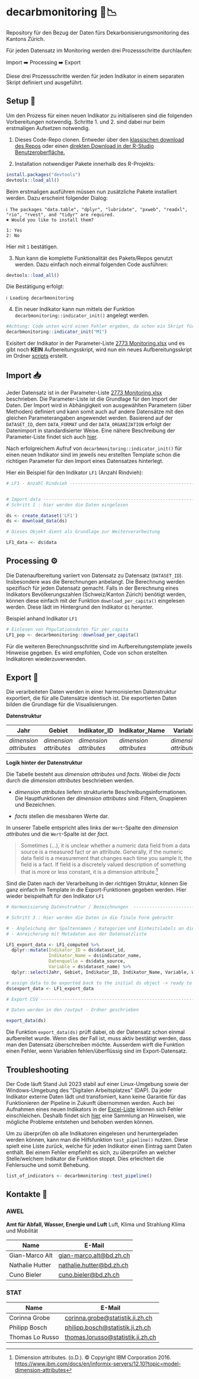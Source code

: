 
# decarbmonitoring 🌳📉

<!-- badges: start -->
<!-- badges: end -->

Repository für den Bezug der Daten fürs Dekarbonisierungsmonitoring des
Kantons Zürich.

Für jeden Datensatz im Monitoring werden drei Prozessschritte
durchlaufen:

Import ➡️ Processing ➡️ Export

Diese drei Prozessschritte werden für jeden Indikator in einem separaten
Skript definiert und ausgeführt.

## Setup 📁

Um den Prozess für einen neuen Indikator zu initialiseren sind die
folgenden Vorbereitungen notwendig. 
Schritte 1. und 2. sind dabei nur beim erstmaligen Aufsetzen notwendig.

1.  Dieses Code-Repo clonen. Entweder über den [klassischen download des
    Repos](https://github.com/statistikZH/decarb_monitoring/archive/refs/heads/main.zip)
    oder einen [direkten Download in der R-Studio
    Benutzeroberfläche.](https://happygitwithr.com/rstudio-git-github.html#clone-the-test-github-repository-to-your-computer-via-rstudio)

2.  Installation notwendiger Pakete innerhalb des R-Projekts:

``` r
install.packages("devtools")
devtools::load_all()
```

Beim erstmaligen ausführen müssen nun zusätzliche Pakete installiert
werden. Dazu erscheint folgender Dialog:

    ℹ The packages "data.table", "dplyr", "lubridate", "pxweb", "readxl", "rio", "rvest", and "tidyr" are required.
    ✖ Would you like to install them?

    1: Yes
    2: No

Hier mit `1` bestätigen.

3.  Nun kann die komplette Funktionalität des Pakets/Repos genutzt
    werden. Dazu einfach noch einmal folgenden Code ausführen:

``` r
devtools::load_all()
```

Die Bestätigung erfolgt:

    ℹ Loading decarbmonitoring

4.  Ein neuer Indikator kann nun mittels der Funktion `decarbmonitoring::indicator_init()` angelegt werden.

``` r
#Achtung: Code unten wird einen Fehler ergeben, da schon ein Skript für den Indikator M1 exisitert.
decarbmonitoring::indicator_init("M1")
```
Exisitert der Indikator in der Parameter-Liste [2773
Monitoring.xlsx](https://github.com/statistikZH/decarb_monitoring/blob/main/2773%20Monitoring.xlsx) und es gibt noch **KEIN** Aufbereitungsskript, wird nun ein neues Aufbereitungsskript im Ordner [scripts](scripts) erstellt.


## Import 📥

Jeder Datensatz ist in der Parameter-Liste [2773
Monitoring.xlsx](https://github.com/statistikZH/decarb_monitoring/blob/main/2773%20Monitoring.xlsx)
beschrieben. Die Parameter-Liste ist die Grundlage für den Import der
Daten. Der Import wird in Abhängigkeit von ausgewählten Parametern (über
Methoden) definiert und kann somit auch auf andere Datensätze mit den
gleichen Parameterangaben angewendet werden. Basierend auf der
`DATASET_ID`, dem `DATA_FORMAT` und der `DATA_ORGANIZATION` erfolgt der
Datenimport in standardisierter Weise. Eine nähere Beschreibung der Parameter-Liste findet sich auch [hier](docu/parameter_list.md).

Nach erfolgreichem Aufruf von `decarbmonitoring::indicator_init()` für einen neuen Indikator sind im jeweils neu erstellten Template schon die richtigen Parameter für den Import 
eines Datensatzes hinterlegt. 

Hier ein Beispiel für den Indikator `LF1` (Anzahl Rindvieh):

``` r
# LF1 - Anzahl Rindvieh ----------------------------------------------------


# Import data -------------------------------------------------------------
# Schritt 1 : hier werden die Daten eingelesen

ds <- create_dataset('LF1')
ds <- download_data(ds)

# Dieses Objekt dient als Grundlage zur Weiterverarbeitung

LF1_data <- ds$data

```


## Processing ⚙️

Die Datenaufbereitung variiert von Datensatz zu Datensatz
(`DATASET_ID`). Insbesondere was die Berechnungen anbelangt. Die
Berechnung werden spezifisch für jeden Datensatz gemacht. Falls in der Berechnung eines Indikators Bevölkerungszahlen (Schweiz/Kanton Zürich) benötigt werden, können diese einfach 
mit der Funktion `download_per_capita()` eingelesen werden. Diese lädt im Hintergrund den Indikator `Q1` herunter.

Beispiel anhand Indikator `LF1`

```r
# Einlesen von Populationsdaten für per_capita
LF1_pop <- decarbmonitoring::download_per_capita()
```

Für die weiteren Berechnungsschritte sind im Aufbereitungstemplate jeweils Hinweise gegeben. Es wird empfohlen, Code von schon erstellten Indikatoren wiederzuverwenden.

## Export 💾

Die verarbeiteten Daten werden in einer harmonisierten Datenstruktur
exportiert, die für alle Datensätze identisch ist. Die exportierten
Daten bilden die Grundlage für die Visualisierungen.



**Datenstruktur**

| Jahr                    | Gebiet                  | Indikator_ID            | Indikator_Name          | Variable                | Datenquelle             | Einheit                 | Wert   |
|-------------------------|-------------------------|-------------------------|-------------------------|-------------------------|-------------------------|-------------------------|--------|
| *dimension attributes* | *dimension attributes* | *dimension attributes* | *dimension attributes* | *dimension attributes* | *dimension attributes* | *dimension attributes* | *fact* |

**Logik hinter der Datenstruktur**

Die Tabelle besteht aus *dimension attributes* und *facts*. Wobei die
*facts* durch die *dimension attributes* beschrieben werden.

- *dimension attributes* liefern strukturierte
  Beschreibungsinformationen. Die Hauptfunktionen der *dimension
  attributes* sind: Filtern, Gruppieren und Bezeichnen.

- *facts* stellen die messbaren Werte dar.

In unserer Tabelle entspricht alles links der `Wert`-Spalte den
*dimension attributes* und die `Wert`-Spalte ist der *fact*.

> Sometimes (…), it is unclear whether a numeric data field from a data
> source is a measured fact or an attribute. Generally, if the numeric
> data field is a measurement that changes each time you sample it, the
> field is a fact. If field is a discretely valued description of
> something that is more or less constant, it is a dimension
> attribute.[^1]

Sind die Daten nach der Verarbeitung in der richtigen Struktur, können Sie ganz einfach im Template in die Export-Funktionen gegeben werden. Hier wieder beispielhaft für den Indikator `LF1`

```r
# Harmonisierung Datenstruktur / Bezeichnungen  ----------------------------------------------------------

# Schritt 3 : Hier werden die Daten in die finale Form gebracht

# - Angleichung der Spaltennamen / Kategorien und Einheitslabels an die Konvention
# - Anreicherung mit Metadaten aus der Datensatzliste

LF1_export_data <- LF1_computed %>%
  dplyr::mutate(Indikator_ID = ds$dataset_id,
                Indikator_Name = ds$indicator_name,
                Datenquelle = ds$data_source,
                Variable = ds$dataset_name) %>%
  dplyr::select(Jahr, Gebiet, Indikator_ID, Indikator_Name, Variable, Wert, Einheit, Datenquelle)

# assign data to be exported back to the initial ds object -> ready to export
ds$export_data <- LF1_export_data

# Export CSV --------------------------------------------------------------

# Daten werden in den /output - Ordner geschrieben

export_data(ds)

```

Die Funktion `export_data(ds)` prüft dabei, ob der Datensatz schon einmal aufbereitet wurde. Wenn dies der Fall ist, muss aktiv bestätigt werden, dass man den Datensatz überschreiben möchte.
Ausserdem wirft die Funktion einen Fehler, wenn Variablen fehlen/überflüssig sind im Export-Datensatz.

## Troubleshooting
Der Code läuft Stand Juli 2023 stabil auf einer Linux-Umgebung sowie der Windows-Umgebung des "Digitalen Arbeitsplatzes" (DAP). Da jeder Indikator externe Daten lädt und transfomiert, kann keine Garantie für das Funktionieren der Pipeline in Zukunft übernommen werden. Auch bei Aufnahmen eines neuen Indikators in der [Excel-Liste](https://github.com/statistikZH/decarb_monitoring/blob/main/2773%20Monitoring.xlsx) können sich Fehler einschleichen. Deshalb findet sich [hier](docu/Troubleshooting.md) eine Sammlung an Hinweisen, wie mögliche Probleme entstehen und behoben werden können. 

Um zu überprüfen ob alle Indikatoren eingelesen und heruntergeladen werden können, kann man die Hilfsfunktion `test_pipeline()` nutzen. Diese spielt eine Liste zurück, welche für jeden Indikator einen Eintrag samt Daten enthält. Bei einem Fehler empfiehlt es sich, zu überprüfen an welcher Stelle/welchem Indikator die Funktion stoppt. Dies erleichtert die Fehlersuche und somit Behebung.

```r
list_of_indicators <- decarbmonitoring::test_pipeline()

```
 
## Kontakte 📧

### AWEL

**Amt für Abfall, Wasser, Energie und Luft** Luft, Klima und Strahlung
Klima und Mobilität

| Name            | E-Mail                   |
|-----------------|--------------------------|
| Gian-Marco Alt  | gian-marco.alt@bd.zh.ch  |
| Nathalie Hutter | nathalie.hutter@bd.zh.ch |
| Cuno Bieler     | cuno.bieler@bd.zh.ch     |

### STAT

| Name            | E-Mail                            |
|-----------------|-----------------------------------|
| Corinna Grobe   | corinna.grobe@statistik.ji.zh.ch  |
| Philipp Bosch   | philipp.bosch@statistik.ji.zh.ch  |
| Thomas Lo Russo | thomas.lorusso@statistik.ji.zh.ch |

[^1]: Dimension attributes. (o.D.). © Copyright IBM Corporation 2016.
    <https://www.ibm.com/docs/en/informix-servers/12.10?topic=model-dimension-attributes>
